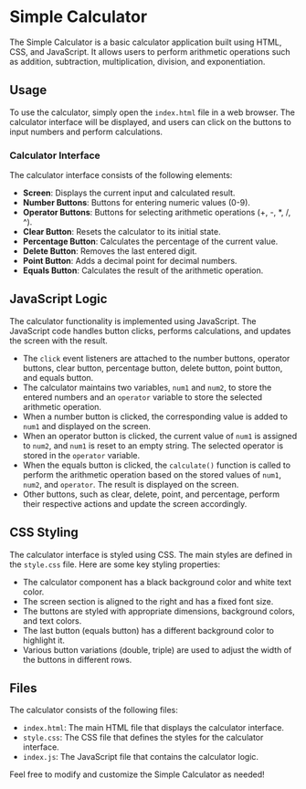 # Simple Calculator

The Simple Calculator is a basic calculator application built using HTML, CSS, and JavaScript. It allows users to perform arithmetic operations such as addition, subtraction, multiplication, division, and exponentiation.

## Usage

To use the calculator, simply open the `index.html` file in a web browser. The calculator interface will be displayed, and users can click on the buttons to input numbers and perform calculations.

### Calculator Interface

The calculator interface consists of the following elements:

- **Screen**: Displays the current input and calculated result.
- **Number Buttons**: Buttons for entering numeric values (0-9).
- **Operator Buttons**: Buttons for selecting arithmetic operations (+, -, *, /, ^).
- **Clear Button**: Resets the calculator to its initial state.
- **Percentage Button**: Calculates the percentage of the current value.
- **Delete Button**: Removes the last entered digit.
- **Point Button**: Adds a decimal point for decimal numbers.
- **Equals Button**: Calculates the result of the arithmetic operation.

## JavaScript Logic

The calculator functionality is implemented using JavaScript. The JavaScript code handles button clicks, performs calculations, and updates the screen with the result.

- The `click` event listeners are attached to the number buttons, operator buttons, clear button, percentage button, delete button, point button, and equals button.
- The calculator maintains two variables, `num1` and `num2`, to store the entered numbers and an `operator` variable to store the selected arithmetic operation.
- When a number button is clicked, the corresponding value is added to `num1` and displayed on the screen.
- When an operator button is clicked, the current value of `num1` is assigned to `num2`, and `num1` is reset to an empty string. The selected operator is stored in the `operator` variable.
- When the equals button is clicked, the `calculate()` function is called to perform the arithmetic operation based on the stored values of `num1`, `num2`, and `operator`. The result is displayed on the screen.
- Other buttons, such as clear, delete, point, and percentage, perform their respective actions and update the screen accordingly.

## CSS Styling

The calculator interface is styled using CSS. The main styles are defined in the `style.css` file. Here are some key styling properties:

- The calculator component has a black background color and white text color.
- The screen section is aligned to the right and has a fixed font size.
- The buttons are styled with appropriate dimensions, background colors, and text colors.
- The last button (equals button) has a different background color to highlight it.
- Various button variations (double, triple) are used to adjust the width of the buttons in different rows.

## Files

The calculator consists of the following files:

- `index.html`: The main HTML file that displays the calculator interface.
- `style.css`: The CSS file that defines the styles for the calculator interface.
- `index.js`: The JavaScript file that contains the calculator logic.

Feel free to modify and customize the Simple Calculator as needed!


